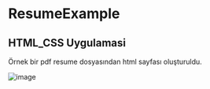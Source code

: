 # ResumeExample
## HTML_CSS Uygulamasi

Örnek bir pdf resume dosyasından html sayfası oluşturuldu.

![image](https://user-images.githubusercontent.com/90576291/165269461-75553a68-8ba8-4ed4-875d-277a3ba95eaa.png)
